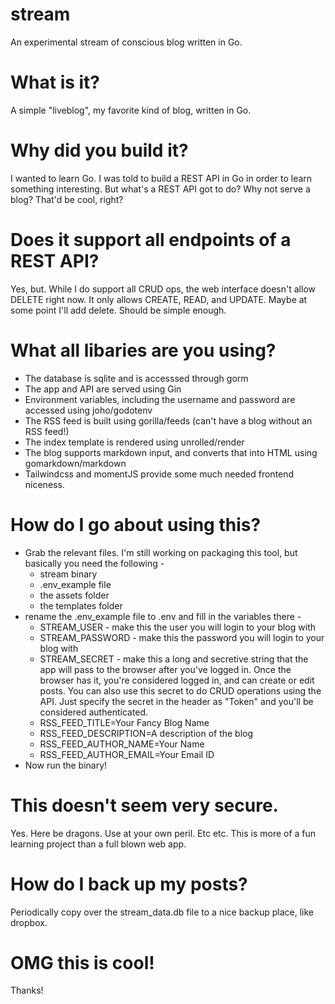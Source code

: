 # stream
An experimental stream of conscious blog written in Go.

# What is it?
A simple "liveblog", my favorite kind of blog, written in Go.

# Why did you build it?
I wanted to learn Go. I was told to build a REST API in Go in order to learn something interesting. But what's a REST API got to do? Why not serve a blog? That'd be cool, right?

# Does it support all endpoints of a REST API?
Yes, but. While I do support all CRUD ops, the web interface doesn't allow DELETE right now. It only allows CREATE, READ, and UPDATE. Maybe at some point I'll add delete. Should be simple enough.

# What all libaries are you using?
- The database is sqlite and is accesssed through gorm
- The app and API are served using Gin
- Environment variables, including the username and password are accessed using joho/godotenv
- The RSS feed is built using gorilla/feeds (can't have a blog without an RSS feed!)
- The index template is rendered using unrolled/render
- The blog supports markdown input, and converts that into HTML using gomarkdown/markdown
- Tailwindcss and momentJS provide some much needed frontend niceness.

# How do I go about using this?
- Grab the relevant files. I'm still working on packaging this tool, but basically you need the following - 
	- stream binary
	- .env_example file
	- the assets folder 
	- the templates folder
- rename the .env_example file to .env and fill in the variables there - 
	- STREAM_USER 		- make this the user you will login to your blog with
	- STREAM_PASSWORD   - make this the password you will login to your blog with
	- STREAM_SECRET     - make this a long and secretive string that the app will pass to the browser after you've logged in. Once the browser has it, you're considered logged in, and can create or edit posts. You can also use this secret to do CRUD operations using the API. Just specify the secret in the header as "Token" and you'll be considered authenticated.
	- RSS_FEED_TITLE=Your Fancy Blog Name
	- RSS_FEED_DESCRIPTION=A description of the blog
	- RSS_FEED_AUTHOR_NAME=Your Name
	- RSS_FEED_AUTHOR_EMAIL=Your Email ID
- Now run the binary!

# This doesn't seem very secure.
Yes. Here be dragons. Use at your own peril. Etc etc. This is more of a fun learning project than a full blown web app.

# How do I back up my posts?
Periodically copy over the stream_data.db file to a nice backup place, like dropbox.

# OMG this is cool!
Thanks!